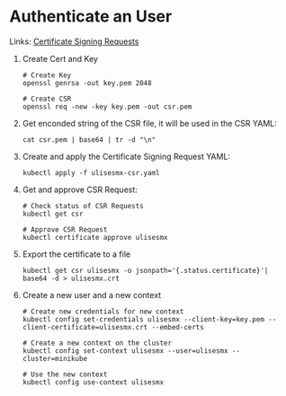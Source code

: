 # Authenticate an User

Links: [Certificate Signing Requests](https://kubernetes.io/docs/reference/access-authn-authz/certificate-signing-requests/#normal-user)

1. Create Cert and Key
    ```
    # Create Key
    openssl genrsa -out key.pem 2048

    # Create CSR
    openssl req -new -key key.pem -out csr.pem
    ```

1. Get enconded string of the CSR file, it will be used in the CSR YAML:
    ```
    cat csr.pem | base64 | tr -d "\n"
    ```

1. Create and apply the Certificate Signing Request YAML:
    ```
    kubectl apply -f ulisesmx-csr.yaml
    ```

1. Get and approve CSR Request:
    ```
    # Check status of CSR Requests
    kubectl get csr

    # Approve CSR Request
    kubectl certificate approve ulisesmx
    ```

1. Export the certificate to a file
    ```
    kubectl get csr ulisesmx -o jsonpath='{.status.certificate}'| base64 -d > ulisesmx.crt
    ```
1. Create a new user and a new context
    ```
    # Create new credentials for new context
    kubectl config set-credentials ulisesmx --client-key=key.pem --client-certificate=ulisesmx.crt --embed-certs

    # Create a new context on the cluster
    kubectl config set-context ulisesmx --user=ulisesmx --cluster=minikube

    # Use the new context
    kubectl config use-context ulisesmx
    ```
